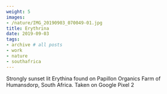 ```yaml
---
weight: 5
images:
- /nature/IMG_20190903_070049-01.jpg
title: Erythrina
date: 2019-09-03
tags:
- archive # all posts
- work
- nature
- southafrica
---
```


Strongly sunset lit Erythina found on Papillon Organics Farm of Humansdorp, South Africa. Taken on Google Pixel 2